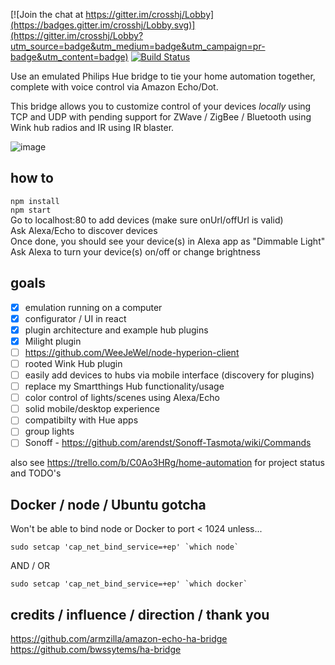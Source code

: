 [![Join the chat at https://gitter.im/crosshj/Lobby](https://badges.gitter.im/crosshj/Lobby.svg)](https://gitter.im/crosshj/Lobby?utm_source=badge&utm_medium=badge&utm_campaign=pr-badge&utm_content=badge)
[![Build Status](https://travis-ci.org/crosshj/ha-bridge-js.svg?branch=master)](https://travis-ci.org/crosshj/ha-bridge-js)

Use an emulated Philips Hue bridge to tie your home automation together, complete with voice control via Amazon Echo/Dot.   

This bridge allows you to customize control of your devices *locally* using TCP and UDP with pending support for ZWave / ZigBee / Bluetooth using Wink hub radios and IR using IR blaster.

![image](https://cloud.githubusercontent.com/assets/1816471/23290958/cb9ad8ac-fa22-11e6-933e-d006e1657538.png)

## how to
```npm install```   
```npm start```   
Go to localhost:80 to add devices (make sure onUrl/offUrl is valid)   
Ask Alexa/Echo to discover devices   
Once done, you should see your device(s) in Alexa app as "Dimmable Light"  
Ask Alexa to turn your device(s) on/off or change brightness   

## goals
- [X] emulation running on a computer
- [X] configurator / UI in react
- [X] plugin architecture and example hub plugins
- [X] Milight plugin
- [ ] https://github.com/WeeJeWel/node-hyperion-client
- [ ] rooted Wink Hub plugin
- [ ] easily add devices to hubs via mobile interface (discovery for plugins)
- [ ] replace my Smartthings Hub functionality/usage
- [ ] color control of lights/scenes using Alexa/Echo
- [ ] solid mobile/desktop experience
- [ ] compatibilty with Hue apps
- [ ] group lights
- [ ] Sonoff - https://github.com/arendst/Sonoff-Tasmota/wiki/Commands

also see https://trello.com/b/C0Ao3HRg/home-automation for project status and TODO's

## Docker / node / Ubuntu gotcha
Won't be able to bind node or Docker to port < 1024 unless...
``` 
sudo setcap 'cap_net_bind_service=+ep' `which node`
```
AND / OR
```
sudo setcap 'cap_net_bind_service=+ep' `which docker`
```

## credits / influence / direction / thank you
https://github.com/armzilla/amazon-echo-ha-bridge   
https://github.com/bwssytems/ha-bridge


